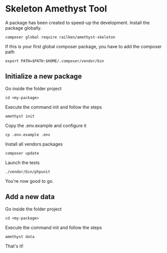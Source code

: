 # Skeleton Amethyst Tool

A package has been created to speed-up the development. Install the package globally.

    composer global require railken/amethyst-skeleton
    
If this is your first global composer package, you have to add the composer path

    export PATH=$PATH:$HOME/.composer/vendor/bin

## Initialize a new package

Go inside the folder project
	
	cd <my-package>
    
Execute the command init and follow the steps

    amethyst init
    
Copy the .env.example and configure it

    cp .env.example .env
    
Install all vendors packages
    
    composer update
    
Launch the tests

    ./vendor/bin/phpunit

You're now good to go.

## Add a new data

Go inside the folder project
	
	cd <my-package>
    
Execute the command init and follow the steps

    amethyst data
    
That's it!